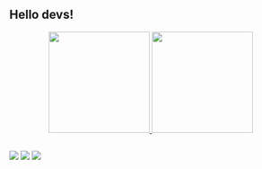 ## Hello devs! 

<div align="center">
  <a href="https://github.com/FranBernardo">
  <img height="180em" src="https://github-readme-stats.vercel.app/api?username=franbernardo&show_icons=true&theme=synthwave&include_all_commits=true&count_private=true"/>
  <img height="180em" src="https://github-readme-stats.vercel.app/api/top-langs/?username=franbernardo&layout=compact&langs_count=7&theme=synthwave"/>
</div>
  
  ##
  
<div> 
  <a href="https://www.instagram.com/fran_bernardo_" target="_blank"><img src="https://img.shields.io/badge/-Instagram-%23E4405F?style=for-the-badge&logo=instagram&logoColor=white" target="_blank"></a>
  <a href = "mailto:francybernar@gmail.com"><img src="https://img.shields.io/badge/-Gmail-%23333?style=for-the-badge&logo=gmail&logoColor=white" target="_blank"></a>
  <a href="https://www.linkedin.com/in/franciele-bernardo-172005193/" target="_blank"><img src="https://img.shields.io/badge/-LinkedIn-%230077B5?style=for-the-badge&logo=linkedin&logoColor=white" target="_blank"></a> 
 
<!--   ![Snake animation](https://github.com/FranBernardo/blob/output/github-contribution-grid-snake.svg) -->
 
</div>

